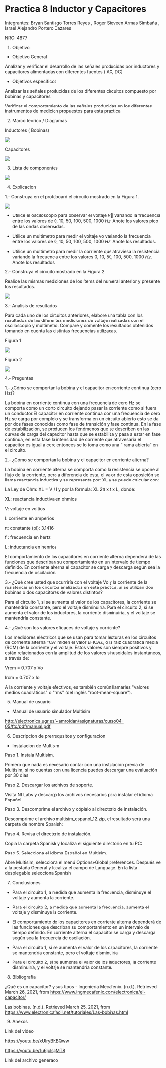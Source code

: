 # Practica 8 Inductor y Capacitores
Integrantes: Bryan Santiago Torres Reyes , Roger Steveen Armas Simbaña , Israel Alejandro Portero Cazares

NRC:  4877

1.  Objetivo

* Objetivo General

Analizar y verificar  el  desarrollo de las señales producidas por  inductores y capacitores alimentadas con diferentes fuentes  ( AC, DC)


*  Objetivos especificos 

Analizar las señales producidas de los diferentes circuitos compuesto por bobinas  y capacitores 

Verificar el comportamiento  de las señales producidas en los  diferentes instrumentos de medicion propuestos  para esta practica


2. Marco teorico  / Diagramas

Inductores ( Bobinas)

![](https://github.com/iaportero/Practica-8-Inductor-y-Capacitor/blob/main/Imagenes/ima%201.png)


Capacitores

![](https://github.com/iaportero/Practica-8-Inductor-y-Capacitor/blob/main/Imagenes/ima%202.png)

3.  Lista de componentes

![](https://github.com/iaportero/Practica-8-Inductor-y-Capacitor/blob/main/Imagenes/ima%203.png)

4.  Explicacion

1.- Construya en el protoboard el circuito mostrado en la Figura 1.

![](https://github.com/iaportero/Practica-8-Inductor-y-Capacitor/blob/main/Imagenes/ima%204.png)


*  Utilice el osciloscopio para observar el voltaje 𝑉􀯢 variando la frecuencia entre los
valores de 0, 10, 50, 100, 500, 1000 𝐻𝑧. Anote los valores pico de las ondas observadas.

*  Utilice un multímetro para medir el voltaje  vo  variando la frecuencia entre los valores
de 0, 10, 50, 100, 500, 1000 𝐻𝑧. Anote los resultados.


*  Utilice un multímetro para medir la corriente que atraviesa la resistencia variando la
frecuencia entre los valores 0, 10, 50, 100, 500, 1000 𝐻𝑧. Anote los resultados.


2.- Construya el circuito mostrado en la Figura 2

Realice las mismas mediciones de los ítems del numeral anterior y presente los resultados.

![](https://github.com/iaportero/Practica-8-Inductor-y-Capacitor/blob/main/Imagenes/ima%205.png)


3.-  Analisis de resultados

Para cada uno de los circuitos anteriores, elabore una tabla con los resultados de las
diferentes mediciones de voltaje realizadas con el osciloscopio y multímetro. Compare y
comente los resultados obtenidos tomando en cuenta las distintas frecuencias utilizadas.

Figura 1

![](https://github.com/iaportero/Practica-8-Inductor-y-Capacitor/blob/main/Imagenes/ima%206.png)

Figura 2


![](https://github.com/iaportero/Practica-8-Inductor-y-Capacitor/blob/main/Imagenes/ima%207.png)


4.-   Preguntas 

1.- ¿Cómo se comportan la bobina y el capacitor en corriente continua (cero Hz)?


La bobina en corriente continua con una frecuencia de cero Hz se comporta como un corto circuito dejando pasar la corriente como si fuera un conductor.El capacitor en corriente continua con una frecuencia de cero Hz se carga por completo y se transforma en un circuito abierto esto se da por dos fases conocidas como fase de transición y fase continua. En la fase de estabilización, se producen los fenómenos que se describen en las curvas de carga del capacitor hasta que se estabiliza y pasa a estar en fase continua, en esta fase la intensidad de corriente que atravesaría el capacitor es igual a cero entonces se lo toma como una “ rama abierta” en el circuito.


2.- ¿Cómo se comportan la bobina y el capacitor en corriente alterna?


La bobina en corriente alterna se comporta como la resistencia se opone al flujo de la corriente, pero a diferencia de ésta, el valor de esta oposición se llama reactancia inductiva y se representa por: XL y se puede calcular con:

La Ley de Ohm: XL = V / I y por la fórmula: XL
2π x f x L, donde:

XL: reactancia inductiva en ohmios

V: voltaje en voltios

I: corriente en amperios

π: constante (pi): 3.1416

f : frecuencia en hertz

L: inductancia en henrios


El comportamiento de los capacitores en corriente alterna dependerá de las funciones que describan su comportamiento en un intervalo de tiempo definido.
En corriente alterna el capacitor se carga y descarga según sea la frecuencia de oscilación.

3.- ¿Qué cree usted que ocurriría con el voltaje Vo y la corriente de la resistencia en los circuitos analizados en esta práctica, si se utilizan dos bobinas o dos capacitores de valores distintos?

Para el circuito 1, si se aumenta el valor de los capacitores, la corriente se mantendría constante, pero el voltaje disminuiría. Para el circuito 2, si se aumenta el valor de los inductores, la corriente disminuiría, y el voltaje se mantendría constante.



4.- ¿Qué son los valores eficaces de voltaje y corriente?


Los medidores eléctricos que se usan para tomar lecturas en los circuitos de corriente alterna "CA" miden el valor EFICAZ, o la raíz cuadrática media (RCM) de la corriente y el voltaje. Estos valores son siempre positivos y están relacionados con la amplitud de los valores sinusoidales instantáneos, a través de:


Vrcm = 0.707 x Vo

Ircm = 0.707 x  Io

A la corriente y voltaje efectivos, es también común llamarles "valores medios cuadráticos" o "rms" (del inglés "root-mean-square").


5. Manual de usuario

*  Manual de usuario simulador Multisim

http://electronica.ugr.es/~amroldan/asignaturas/curso04-05/ftc/pdf/manual.pdf

6.  Descripcion de prerrequsitos y configuracion

*  Instalacion de Multisim

Paso 1. Instala Multisim.

Primero que nada es necesario contar con una instalación previa de Multisim, si no cuentas con una licencia puedes descargar una evaluación por 30 dias

Paso 2. Descargar los archivos de soporte.

Visita NI Labs y descarga los archivos necesarios para instalar el idioma Español

Paso 3. Descomprime el archivo y cópialo al directorio de instalación.

Descomprime el archivo multisim_espanol_12.zip, el resultado será una carpeta de nombre Spanish:

Paso 4. Revisa el directorio de instalación.

Copia la carpeta Spanish y localiza el siguiente directorio en tu PC:

Paso 5. Selecciona el idioma Español en Multisim.

Abre Multisim, selecciona el menú Options»Global preferences. Después ve a la pestaña General y localiza el campo de Language. En la lista desplegable selecciona Spanish

7. Conclusiones

*  Para el circuito 1, a medida que aumenta la frecuencia, disminuye el voltaje y aumenta la corriente.

*  Para el circuito 2, a medida que aumenta la frecuencia, aumenta el voltaje y disminuye la corriente.

*  El comportamiento de los capacitores en corriente alterna dependerá de las funciones que describan su comportamiento en un intervalo de tiempo definido.
En corriente alterna el capacitor se carga y descarga según sea la frecuencia de oscilación.

*  Para el circuito 1, si se aumenta el valor de los capacitores, la corriente se mantendría constante, pero el voltaje disminuiría

*  Para el circuito 2, si se aumenta el valor de los inductores, la corriente disminuiría, y el voltaje se mantendría constante.


8. Bibliografia

¿Qué es un capacitor? y sus tipos - Ingeniería Mecafenix. (n.d.). Retrieved March 26, 2021, from https://www.ingmecafenix.com/electronica/el-capacitor/


Las bobinas. (n.d.). Retrieved March 25, 2021, from https://www.electronicafacil.net/tutoriales/Las-bobinas.html

9. Anexos

Link del video

https://youtu.be/xUlryBKBQww

https://youtu.be/1u6jclsgMT8

Link del archivo generado













